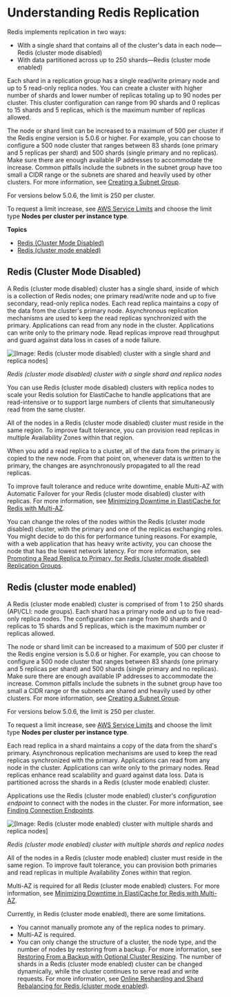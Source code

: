 # Understanding Redis Replication<a name="Replication.Redis.Groups"></a>

Redis implements replication in two ways: 
+ With a single shard that contains all of the cluster's data in each node—Redis \(cluster mode disabled\)
+ With data partitioned across up to 250 shards—Redis \(cluster mode enabled\)

Each shard in a replication group has a single read/write primary node and up to 5 read\-only replica nodes\. You can create a cluster with higher number of shards and lower number of replicas totaling up to 90 nodes per cluster\. This cluster configuration can range from 90 shards and 0 replicas to 15 shards and 5 replicas, which is the maximum number of replicas allowed\.

The node or shard limit can be increased to a maximum of 500 per cluster if the Redis engine version is 5\.0\.6 or higher\. For example, you can choose to configure a 500 node cluster that ranges between 83 shards \(one primary and 5 replicas per shard\) and 500 shards \(single primary and no replicas\)\. Make sure there are enough available IP addresses to accommodate the increase\. Common pitfalls include the subnets in the subnet group have too small a CIDR range or the subnets are shared and heavily used by other clusters\. For more information, see [Creating a Subnet Group](SubnetGroups.Creating.md)\.

 For versions below 5\.0\.6, the limit is 250 per cluster\.

To request a limit increase, see [AWS Service Limits](https://docs.aws.amazon.com/general/latest/gr/aws_service_limits.html) and choose the limit type **Nodes per cluster per instance type**\. 

**Topics**
+ [Redis \(Cluster Mode Disabled\)](#Replication.Redis.Groups.Classic)
+ [Redis \(cluster mode enabled\)](#Replication.Redis.Groups.Cluster)

## Redis \(Cluster Mode Disabled\)<a name="Replication.Redis.Groups.Classic"></a>

A Redis \(cluster mode disabled\) cluster has a single shard, inside of which is a collection of Redis nodes; one primary read/write node and up to five secondary, read\-only replica nodes\. Each read replica maintains a copy of the data from the cluster's primary node\. Asynchronous replication mechanisms are used to keep the read replicas synchronized with the primary\. Applications can read from any node in the cluster\. Applications can write only to the primary node\. Read replicas improve read throughput and guard against data loss in cases of a node failure\.

![\[Image: Redis (cluster mode disabled) cluster with a single shard and replica nodes\]](http://docs.aws.amazon.com/AmazonElastiCache/latest/red-ug/images/ElastiCacheClusters-CSN-Redis-Replicas.png)

*Redis \(cluster mode disabled\) cluster with a single shard and replica nodes*

You can use Redis \(cluster mode disabled\) clusters with replica nodes to scale your Redis solution for ElastiCache to handle applications that are read\-intensive or to support large numbers of clients that simultaneously read from the same cluster\.

All of the nodes in a Redis \(cluster mode disabled\) cluster must reside in the same region\. To improve fault tolerance, you can provision read replicas in multiple Availability Zones within that region\.

When you add a read replica to a cluster, all of the data from the primary is copied to the new node\. From that point on, whenever data is written to the primary, the changes are asynchronously propagated to all the read replicas\.

To improve fault tolerance and reduce write downtime, enable Multi\-AZ with Automatic Failover for your Redis \(cluster mode disabled\) cluster with replicas\. For more information, see [Minimizing Downtime in ElastiCache for Redis with Multi\-AZ](AutoFailover.md)\.

You can change the roles of the nodes within the Redis \(cluster mode disabled\) cluster, with the primary and one of the replicas exchanging roles\. You might decide to do this for performance tuning reasons\. For example, with a web application that has heavy write activity, you can choose the node that has the lowest network latency\. For more information, see [Promoting a Read Replica to Primary, for Redis \(cluster mode disabled\) Replication Groups](Replication.PromoteReplica.md)\.

## Redis \(cluster mode enabled\)<a name="Replication.Redis.Groups.Cluster"></a>

A Redis \(cluster mode enabled\) cluster is comprised of from 1 to 250 shards \(API/CLI: node groups\)\. Each shard has a primary node and up to five read\-only replica nodes\. The configuration can range from 90 shards and 0 replicas to 15 shards and 5 replicas, which is the maximum number or replicas allowed\. 

The node or shard limit can be increased to a maximum of 500 per cluster if the Redis engine version is 5\.0\.6 or higher\. For example, you can choose to configure a 500 node cluster that ranges between 83 shards \(one primary and 5 replicas per shard\) and 500 shards \(single primary and no replicas\)\. Make sure there are enough available IP addresses to accommodate the increase\. Common pitfalls include the subnets in the subnet group have too small a CIDR range or the subnets are shared and heavily used by other clusters\. For more information, see [Creating a Subnet Group](SubnetGroups.Creating.md)\.

 For versions below 5\.0\.6, the limit is 250 per cluster\.

To request a limit increase, see [AWS Service Limits](https://docs.aws.amazon.com/general/latest/gr/aws_service_limits.html) and choose the limit type **Nodes per cluster per instance type**\. 

 Each read replica in a shard maintains a copy of the data from the shard's primary\. Asynchronous replication mechanisms are used to keep the read replicas synchronized with the primary\. Applications can read from any node in the cluster\. Applications can write only to the primary nodes\. Read replicas enhance read scalability and guard against data loss\. Data is partitioned across the shards in a Redis \(cluster mode enabled\) cluster\.

Applications use the Redis \(cluster mode enabled\) cluster's *configuration endpoint* to connect with the nodes in the cluster\. For more information, see [Finding Connection Endpoints](Endpoints.md)\.

![\[Image: Redis (cluster mode enabled) cluster with multiple shards and replica nodes\]](http://docs.aws.amazon.com/AmazonElastiCache/latest/red-ug/images/ElastiCacheClusters-CSN-RedisClusters.png)

*Redis \(cluster mode enabled\) cluster with multiple shards and replica nodes*

All of the nodes in a Redis \(cluster mode enabled\) cluster must reside in the same region\. To improve fault tolerance, you can provision both primaries and read replicas in multiple Availability Zones within that region\.

Multi\-AZ is required for all Redis \(cluster mode enabled\) clusters\. For more information, see [Minimizing Downtime in ElastiCache for Redis with Multi\-AZ](AutoFailover.md)\.

Currently, in Redis \(cluster mode enabled\), there are some limitations\.
+ You cannot manually promote any of the replica nodes to primary\.
+ Multi\-AZ is required\.
+ You can only change the structure of a cluster, the node type, and the number of nodes by restoring from a backup\. For more information, see [Restoring From a Backup with Optional Cluster Resizing](backups-restoring.md)\. The number of shards in a Redis \(cluster mode enabled\) cluster can be changed dynamically, while the cluster continues to serve read and write requests\. For more information, see [Online Resharding and Shard Rebalancing for Redis \(cluster mode enabled\)](redis-cluster-resharding-online.md)\.